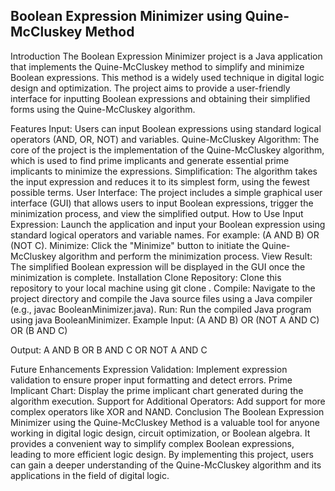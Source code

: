 ## Boolean Expression Minimizer using Quine-McCluskey Method
Introduction
The Boolean Expression Minimizer project is a Java application that implements the Quine-McCluskey method to simplify and minimize Boolean expressions. This method is a widely used technique in digital logic design and optimization. The project aims to provide a user-friendly interface for inputting Boolean expressions and obtaining their simplified forms using the Quine-McCluskey algorithm.

Features
Input: Users can input Boolean expressions using standard logical operators (AND, OR, NOT) and variables.
Quine-McCluskey Algorithm: The core of the project is the implementation of the Quine-McCluskey algorithm, which is used to find prime implicants and generate essential prime implicants to minimize the expressions.
Simplification: The algorithm takes the input expression and reduces it to its simplest form, using the fewest possible terms.
User Interface: The project includes a simple graphical user interface (GUI) that allows users to input Boolean expressions, trigger the minimization process, and view the simplified output.
How to Use
Input Expression: Launch the application and input your Boolean expression using standard logical operators and variable names. For example: (A AND B) OR (NOT C).
Minimize: Click the "Minimize" button to initiate the Quine-McCluskey algorithm and perform the minimization process.
View Result: The simplified Boolean expression will be displayed in the GUI once the minimization is complete.
Installation
Clone Repository: Clone this repository to your local machine using git clone <repository-url>.
Compile: Navigate to the project directory and compile the Java source files using a Java compiler (e.g., javac BooleanMinimizer.java).
Run: Run the compiled Java program using java BooleanMinimizer.
Example
Input: (A AND B) OR (NOT A AND C) OR (B AND C)

Output: A AND B OR B AND C OR NOT A AND C

Future Enhancements
Expression Validation: Implement expression validation to ensure proper input formatting and detect errors.
Prime Implicant Chart: Display the prime implicant chart generated during the algorithm execution.
Support for Additional Operators: Add support for more complex operators like XOR and NAND.
Conclusion
The Boolean Expression Minimizer using the Quine-McCluskey Method is a valuable tool for anyone working in digital logic design, circuit optimization, or Boolean algebra. It provides a convenient way to simplify complex Boolean expressions, leading to more efficient logic design. By implementing this project, users can gain a deeper understanding of the Quine-McCluskey algorithm and its applications in the field of digital logic.
